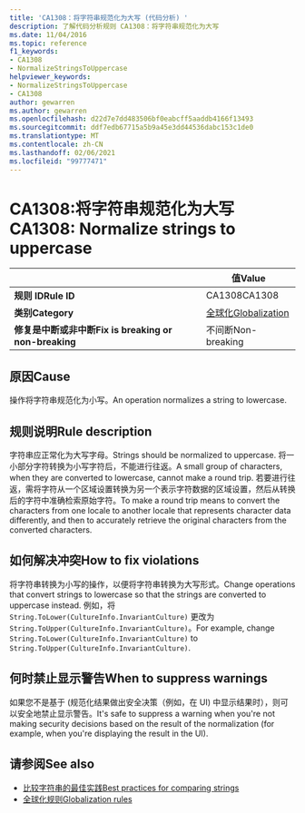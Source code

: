 ```yaml
---
title: 'CA1308：将字符串规范化为大写 (代码分析) '
description: 了解代码分析规则 CA1308：将字符串规范化为大写
ms.date: 11/04/2016
ms.topic: reference
f1_keywords:
- CA1308
- NormalizeStringsToUppercase
helpviewer_keywords:
- NormalizeStringsToUppercase
- CA1308
author: gewarren
ms.author: gewarren
ms.openlocfilehash: d22d7e7dd483506bf0eabcff5aaddb4166f13493
ms.sourcegitcommit: ddf7edb67715a5b9a45e3dd44536dabc153c1de0
ms.translationtype: MT
ms.contentlocale: zh-CN
ms.lasthandoff: 02/06/2021
ms.locfileid: "99777471"
---
```

# <a name="ca1308-normalize-strings-to-uppercase"></a><span data-ttu-id="1996c-103">CA1308:将字符串规范化为大写</span><span class="sxs-lookup"><span data-stu-id="1996c-103">CA1308: Normalize strings to uppercase</span></span>

| | <span data-ttu-id="1996c-104">值</span><span class="sxs-lookup"><span data-stu-id="1996c-104">Value</span></span> |
|-|-|
| <span data-ttu-id="1996c-105">**规则 ID**</span><span class="sxs-lookup"><span data-stu-id="1996c-105">**Rule ID**</span></span> |<span data-ttu-id="1996c-106">CA1308</span><span class="sxs-lookup"><span data-stu-id="1996c-106">CA1308</span></span>|
| <span data-ttu-id="1996c-107">**类别**</span><span class="sxs-lookup"><span data-stu-id="1996c-107">**Category**</span></span> |[<span data-ttu-id="1996c-108">全球化</span><span class="sxs-lookup"><span data-stu-id="1996c-108">Globalization</span></span>](globalization-warnings.md)|
| <span data-ttu-id="1996c-109">**修复是中断或非中断**</span><span class="sxs-lookup"><span data-stu-id="1996c-109">**Fix is breaking or non-breaking**</span></span> |<span data-ttu-id="1996c-110">不间断</span><span class="sxs-lookup"><span data-stu-id="1996c-110">Non-breaking</span></span>|

## <a name="cause"></a><span data-ttu-id="1996c-111">原因</span><span class="sxs-lookup"><span data-stu-id="1996c-111">Cause</span></span>

<span data-ttu-id="1996c-112">操作将字符串规范化为小写。</span><span class="sxs-lookup"><span data-stu-id="1996c-112">An operation normalizes a string to lowercase.</span></span>

## <a name="rule-description"></a><span data-ttu-id="1996c-113">规则说明</span><span class="sxs-lookup"><span data-stu-id="1996c-113">Rule description</span></span>

<span data-ttu-id="1996c-114">字符串应正常化为大写字母。</span><span class="sxs-lookup"><span data-stu-id="1996c-114">Strings should be normalized to uppercase.</span></span> <span data-ttu-id="1996c-115">将一小部分字符转换为小写字符后，不能进行往返。</span><span class="sxs-lookup"><span data-stu-id="1996c-115">A small group of characters, when they are converted to lowercase, cannot make a round trip.</span></span> <span data-ttu-id="1996c-116">若要进行往返，需将字符从一个区域设置转换为另一个表示字符数据的区域设置，然后从转换后的字符中准确检索原始字符。</span><span class="sxs-lookup"><span data-stu-id="1996c-116">To make a round trip means to convert the characters from one locale to another locale that represents character data differently, and then to accurately retrieve the original characters from the converted characters.</span></span>

## <a name="how-to-fix-violations"></a><span data-ttu-id="1996c-117">如何解决冲突</span><span class="sxs-lookup"><span data-stu-id="1996c-117">How to fix violations</span></span>

<span data-ttu-id="1996c-118">将字符串转换为小写的操作，以便将字符串转换为大写形式。</span><span class="sxs-lookup"><span data-stu-id="1996c-118">Change operations that convert strings to lowercase so that the strings are converted to uppercase instead.</span></span> <span data-ttu-id="1996c-119">例如，将 `String.ToLower(CultureInfo.InvariantCulture)` 更改为 `String.ToUpper(CultureInfo.InvariantCulture)`。</span><span class="sxs-lookup"><span data-stu-id="1996c-119">For example, change `String.ToLower(CultureInfo.InvariantCulture)` to `String.ToUpper(CultureInfo.InvariantCulture)`.</span></span>

## <a name="when-to-suppress-warnings"></a><span data-ttu-id="1996c-120">何时禁止显示警告</span><span class="sxs-lookup"><span data-stu-id="1996c-120">When to suppress warnings</span></span>

<span data-ttu-id="1996c-121">如果您不是基于 (规范化结果做出安全决策（例如，在 UI) 中显示结果时），则可以安全地禁止显示警告。</span><span class="sxs-lookup"><span data-stu-id="1996c-121">It's safe to suppress a warning when you're not making security decisions based on the result of the normalization (for example, when you're displaying the result in the UI).</span></span>

## <a name="see-also"></a><span data-ttu-id="1996c-122">请参阅</span><span class="sxs-lookup"><span data-stu-id="1996c-122">See also</span></span>

- [<span data-ttu-id="1996c-123">比较字符串的最佳实践</span><span class="sxs-lookup"><span data-stu-id="1996c-123">Best practices for comparing strings</span></span>](../../../standard/base-types/best-practices-strings.md)
- [<span data-ttu-id="1996c-124">全球化规则</span><span class="sxs-lookup"><span data-stu-id="1996c-124">Globalization rules</span></span>](globalization-warnings.md)

